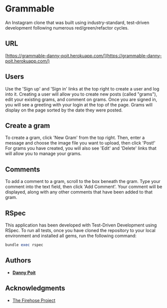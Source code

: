 # Grammable

An Instagram clone that was built using industry-standard, test-driven development following numerous red/green/refactor cycles.

## URL

[https://grammable-danny-poit.herokuapp.com/](https://grammable-danny-poit.herokuapp.com/)

## Users

Use the 'Sign up' and 'Sign in' links at the top right to create a user and log into it. Creating a user will allow you to create new posts (called "grams"), edit your existing grams, and comment on grams. Once you are signed in, you will see a greeting with your login at the top of the page. Grams will display on the page sorted by the date they were posted.

## Create a gram

To create a gram, click 'New Gram' from the top right. Then, enter a message and choose the image file you want to upload, then click 'Post!' For grams you have created, you will also see 'Edit' and 'Delete' links that will allow you to manage your grams.

## Comments

To add a comment to a gram, scroll to the box beneath the gram. Type your comment into the text field, then click 'Add Comment'. Your comment will be displayed, along with any other comments that have been added to that gram.

## RSpec

This application has been developed with Test-Driven Development using RSpec. To run all tests, once you have cloned the repository to your local environment and installed all gems, run the following command:

```ruby
bundle exec rspec
```

## Authors

* **[Danny Poit](https://github.com/dpoit)**

## Acknowledgments

* [The Firehose Project](http://thefirehoseproject.com/)

